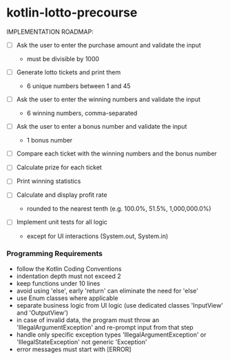 # kotlin-lotto-precourse

IMPLEMENTATION ROADMAP:

- [ ] Ask the user to enter the purchase amount and validate the input
  * must be divisible by 1000

- [ ] Generate lotto tickets and print them
  * 6 unique numbers between 1 and 45

- [ ] Ask the user to enter the winning numbers and validate the input
  * 6 winning numbers, comma-separated

- [ ] Ask the user to enter a bonus number and validate the input
  * 1 bonus number

- [ ] Compare each ticket with the winning numbers and the bonus number

- [ ] Calculate prize for each ticket

- [ ] Print winning statistics

- [ ] Calculate and display profit rate
  * rounded to the nearest tenth (e.g. 100.0%, 51.5%, 1,000,000.0%)

- [ ] Implement unit tests for all logic
  * except for UI interactions (System.out, System.in)


### Programming Requirements

* follow the Kotlin Coding Conventions
* indentation depth must not exceed 2
* keep functions under 10 lines
* avoid using 'else', early 'return' can eliminate the need for 'else'
* use Enum classes where applicable
* separate business logic from UI logic (use dedicated classes 'InputView' and 'OutputView')
* in case of invalid data, the program must throw an 'IllegalArgumentException' and re-prompt input from that step
* handle only specific exception types 'IllegalArgumentException' or 'IllegalStateException' not generic 'Exception'
* error messages must start with [ERROR]
